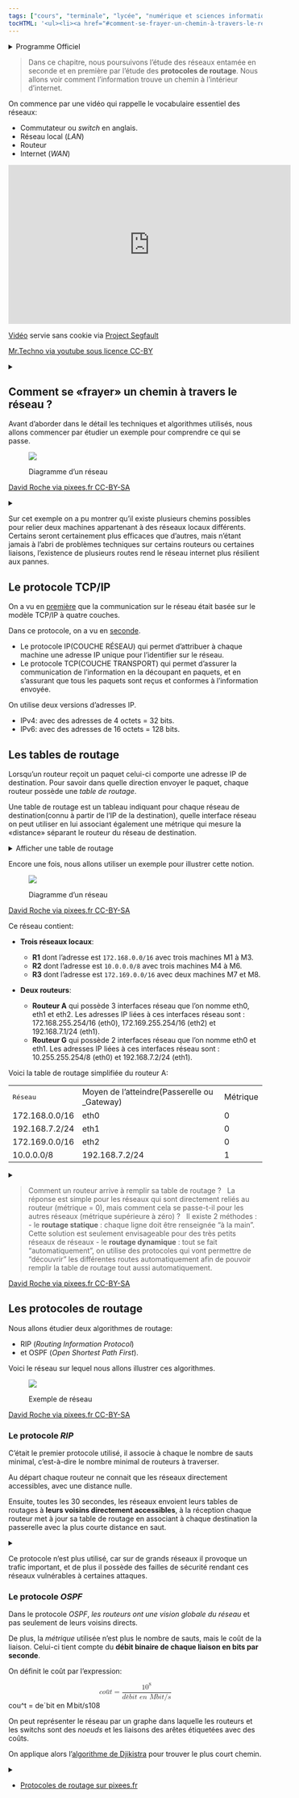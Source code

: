 ```yaml
---
tags: ["cours", "terminale", "lycée", "numérique et sciences informatiques", "nsi"]
tocHTML: '<ul><li><a href="#comment-se-frayer-un-chemin-à-travers-le-réseau" data-localhref="true">Comment se «frayer» un chemin à travers le réseau ?</a></li><li><a href="#le-protocole-tcpip" data-localhref="true">Le protocole TCP/IP</a></li><li><a href="#les-tables-de-routage" data-localhref="true">Les tables de routage</a></li><li><a href="#les-protocoles-de-routage" data-localhref="true">Les protocoles de routage</a></li><ul><li><a href="#le-protocole-rip" data-localhref="true">Le protocole <em>RIP</em></a></li><li><a href="#le-protocole-ospf" data-localhref="true">Le protocole <em>OSPF</em></a></li></ul></ul>'
---
```






<details class="programme"><summary>Programme Officiel</summary>
<table class="table table-bordered table-hover">
<thead class="table-warning">
<tr class="header">
<th><div class="highlight"><pre><span></span>   Contenus
</pre></div>
</th>
<th><div class="highlight"><pre><span></span>    Capacités attendues
</pre></div>
</th>
<th><div class="highlight"><pre><span></span>         Commentaires
</pre></div>
</th>
</tr>
</thead>
<tbody>
<tr class="odd">
<td>Protocoles de routage.</td>
<td>Identifier, suivant le protocole de routage utilisé, la route empruntée par un paquet.</td>
<td><p>En mode débranché, les tables de routage étant données, on se réfère au nombre de sauts (protocole RIP) ou au coût des routes (protocole OSPF).</p>
<p>Le lien avec les algorithmes de recherche de chemin sur un graphe est mis en évidence.</p></td>
</tr>
</tbody>
</table>
<a class="lien-programme" href="../programme/">Lien vers le programme complet</a></details>

<blockquote class="blockquote">
<p>Dans ce chapitre, nous poursuivons l’étude des réseaux entamée en seconde et en première par l’étude des <strong>protocoles de routage</strong>. Nous allons voir comment l’information trouve un chemin à l’intérieur d’internet.</p>
</blockquote>
<p>On commence par une vidéo qui rappelle le vocabulaire essentiel des réseaux:</p>
<ul>
<li>Commutateur ou <em>switch</em> en anglais.</li>
<li>Réseau local (<em>LAN</em>)</li>
<li>Routeur</li>
<li>Internet (<em>WAN</em>)</li>
</ul>
<p></p><div class="yt-embend"><div><iframe width="560" height="315" src="https://invidious.projectsegfau.lt/embed/JqweQE6TDTc" title="YouTube video player" frameborder="0" allow="accelerometer; autoplay; clipboard-write; encrypted-media; gyroscope; picture-in-picture" allowfullscreen=""></iframe><p><a href="https://www.youtube.com/watch?v=JqweQE6TDTc">Vidéo</a> servie sans cookie via <a href="https://projectsegfau.lt/">Project Segfault</a></p></div></div><p></p>
<p><a href="https://www.youtube.com/channel/UCKpQL4XedlNqInF6AORB90Q" class="cite-source">Mr.Techno via youtube sous licence CC-BY</a></p>
<details class="appli"><summary>&nbsp;</summary>
<p>Définir les termes cités ci-dessus.</p>
</details>

<h2 id="comment-se-frayer-un-chemin-à-travers-le-réseau" class="anchored">Comment se «frayer» un chemin à travers le réseau ?</h2>
<p>Avant d’aborder dans le détail les techniques et algorithmes utilisés, nous allons commencer par étudier un exemple pour comprendre ce qui se passe.</p>
<div class="quarto-figure quarto-figure-center">
<figure class="figure">
<p><img src="../../images/DiagReseaux-pixees.png" class="img-fluid figure-img"></p>
<p></p><figcaption class="figure-caption">Diagramme d’un réseau</figcaption><p></p>
</figure>
</div>
<p><a href="https://pixees.fr/informatiquelycee/n_site/nsi_term_archi_routage.html" class="cite-source">David Roche via pixees.fr CC-BY-SA</a></p>
<details class="appli"><summary>&nbsp;</summary>
<ol type="1">
<li>Combien y a-t-il de réseaux locaux?</li>
<li>Quel chemin sur le réseau doit parcourir l’information pour relier deux machines d’un même réseau local comme M13 -&gt; M15?</li>
<li>Montrer qu’il existe plusieurs chemins possibles pour communiquer entre deux machines appartenant à des réseaux locaux différents comme M1 -&gt; M9.</li>
</ol>
</details>

<p>Sur cet exemple on a pu montrer qu’il existe plusieurs chemins possibles pour relier deux machines appartenant à des réseaux locaux différents. Certains seront certainement plus efficaces que d’autres, mais n’étant jamais à l’abri de problèmes techniques sur certains routeurs ou certaines liaisons, l’existence de plusieurs routes rend le réseau internet plus résilient aux pannes.</p>
<h2 id="le-protocole-tcpip" class="anchored">Le protocole TCP/IP</h2>
<p>On a vu en <a href="https://www.lyceum.fr/1g/nsi/6-architectures-materielles-et-systemes-dexploitation/5-reseaux">première</a> que la communication sur le réseau était basée sur le modèle TCP/IP à quatre couches.</p>
<p><wc-wikimage class="half center" title="Comparaison_des_modèles_OSI_et_TCP_IP.png" caption="Le modèle TCP/IP ne possède que quatre couches alors que le modèle OSI (Open System Interconnection) en a sept."></wc-wikimage></p>
<p>Dans ce protocole, on a vu en <a href="/2gt/snt/1-internet/2-les-protocoles-dinternet">seconde</a>.</p>
<ul>
<li>Le protocole IP(COUCHE RÉSEAU) qui permet d’attribuer à chaque machine une adresse IP unique pour l’identifier sur le réseau.</li>
<li>Le protocole TCP(COUCHE TRANSPORT) qui permet d’assurer la communication de l’information en la découpant en paquets, et en s’assurant que tous les paquets sont reçus et conformes à l’information envoyée.</li>
</ul>
<p>On utilise deux versions d’adresses IP.</p>
<ul>
<li>IPv4: avec des adresses de 4 octets = 32 bits.</li>
<li>IPv6: avec des adresses de 16 octets = 128 bits.</li>
</ul>
<p><wc-wikimage class="half center" title="Adresse_Ipv4.svg" caption="Avec 32 bits on ne peut avoir que 4 milliards d'adresses."></wc-wikimage></p>
<p><wc-wikimage class="half center" title="Ipv6_address-fr.svg" caption="Avec 128 bits on passe à 340 sextillons d'adresses, ça devrait suffir pour quelques temps!"></wc-wikimage></p>
<h2 id="les-tables-de-routage" class="anchored">Les tables de routage</h2>
<p>Lorsqu’un routeur reçoit un paquet celui-ci comporte une adresse IP de destination. Pour savoir dans quelle direction envoyer le paquet, chaque routeur possède une <em>table de routage</em>.</p>
<p>Une table de routage est un tableau indiquant pour chaque réseau de destination(connu à partir de l’IP de la destination), quelle interface réseau on peut utiliser en lui associant également une métrique qui mesure la «distance» séparant le routeur du réseau de destination.</p>

<details class="plus"><summary>Afficher une table de routage</summary>
<ul>
<li>Sous Windows : <code>route print</code> ou <code>netsh int ipv4/ipv6 sh route</code></li>
<li>Sous Unix/OS X : <code>netstat -rn</code></li>
<li>Sous Linux : <code>ip -4/-6 route</code></li>
</ul>
<table class="table table-bordered table-hover">
<thead class="table-warning">
<tr class="header">
<th>Réseau destination (format CIDR)</th>
<th>Masque</th>
<th>Passerelle</th>
<th>Interface</th>
<th>Métrique</th>
</tr>
</thead>
<tbody>
<tr class="odd">
<td>0.0.0.0/0</td>
<td>0.0.0.0</td>
<td>192.168.0.1</td>
<td>192.168.0.100</td>
<td>1</td>
</tr>
<tr class="even">
<td>127.0.0.0/8</td>
<td>255.0.0.0</td>
<td>127.0.0.1</td>
<td>127.0.0.1</td>
<td>1</td>
</tr>
<tr class="odd">
<td>192.168.0.0/24</td>
<td>255.255.255.0</td>
<td>192.168.0.100</td>
<td>192.168.0.100</td>
<td>1</td>
</tr>
<tr class="even">
<td>192.168.0.100/32</td>
<td>255.255.255.255</td>
<td>127.0.0.1</td>
<td>127.0.0.1</td>
<td>1</td>
</tr>
<tr class="odd">
<td>192.168.0.1/32</td>
<td>255.255.255.255</td>
<td>192.168.0.100</td>
<td>192.168.0.100</td>
<td>1</td>
</tr>
</tbody>
</table>
<p><a href="https://fr.wikipedia.org/wiki/Table_de_routage" class="cite-source">Article Wikipédia sur les tables de routage</a></p>
</details>

<p>Encore une fois, nous allons utiliser un exemple pour illustrer cette notion.</p>
<div class="quarto-figure quarto-figure-center">
<figure class="figure">
<p><img src="../../images/table_routage_pixees.png" class="img-fluid figure-img"></p>
<p></p><figcaption class="figure-caption">Diagramme d’un réseau</figcaption><p></p>
</figure>
</div>
<p><a href="https://pixees.fr/informatiquelycee/n_site/nsi_term_archi_routage.html" class="cite-source">David Roche via pixees.fr CC-BY-SA</a></p>
<p>Ce réseau contient:</p>
<ul>
<li><p><strong>Trois réseaux locaux</strong>:</p>
<ul>
<li><strong>R1</strong> dont l’adresse est <code>172.168.0.0/16</code> avec trois machines M1 à M3.</li>
<li><strong>R2</strong> dont l’adresse est <code>10.0.0.0/8</code> avec trois machines M4 à M6.</li>
<li><strong>R3</strong> dont l’adresse est <code>172.169.0.0/16</code> avec deux machines M7 et M8.</li>
</ul></li>
<li><p><strong>Deux routeurs</strong>:</p>
<ul>
<li><strong>Routeur A</strong> qui possède 3 interfaces réseau que l’on nomme eth0, eth1 et eth2. Les adresses IP liées à ces interfaces réseau sont : 172.168.255.254/16 (eth0), 172.169.255.254/16 (eth2) et 192.168.7.1/24 (eth1).</li>
<li><strong>Routeur G</strong> qui possède 2 interfaces réseau que l’on nomme eth0 et eth1. Les adresses IP liées à ces interfaces réseau sont : 10.255.255.254/8 (eth0) et 192.168.7.2/24 (eth1).</li>
</ul></li>
</ul>
<p>Voici la table de routage simplifiée du routeur A:</p>
<table class="table table-bordered table-hover">
<tbody>
<tr class="odd">
<td><div class="highlight"><pre><span></span>Réseau
</pre></div>
</td>
<td>Moyen de l’atteindre(Passerelle ou _Gateway)</td>
<td>Métrique</td>
</tr>
<tr class="even">
<td>172.168.0.0/16</td>
<td>eth0</td>
<td>0</td>
</tr>
<tr class="odd">
<td>192.168.7.2/24</td>
<td>eth1</td>
<td>0</td>
</tr>
<tr class="even">
<td>172.169.0.0/16</td>
<td>eth2</td>
<td>0</td>
</tr>
<tr class="odd">
<td>10.0.0.0/8</td>
<td>192.168.7.2/24</td>
<td>1</td>
</tr>
</tbody>
</table>
<details class="appli"><summary>&nbsp;</summary>
<p>Établir la table de routage du routeur G.</p>
</details>

<blockquote class="blockquote">
<p>Comment un routeur arrive à remplir sa table de routage ? &nbsp; La réponse est simple pour les réseaux qui sont directement reliés au routeur (métrique = 0), mais comment cela se passe-t-il pour les autres réseaux (métrique supérieure à zéro) ? &nbsp; Il existe 2 méthodes : &nbsp; - le <strong>routage statique</strong> : chaque ligne doit être renseignée “à la main”. Cette solution est seulement envisageable pour des très petits réseaux de réseaux - le <strong>routage dynamique</strong> : tout se fait “automatiquement”, on utilise des protocoles qui vont permettre de “découvrir” les différentes routes automatiquement afin de pouvoir remplir la table de routage tout aussi automatiquement.</p>
</blockquote>
<p><a href="https://pixees.fr/informatiquelycee/n_site/nsi_term_archi_routage.html" class="cite-source">David Roche via pixees.fr CC-BY-SA</a></p>
<h2 id="les-protocoles-de-routage" class="anchored">Les protocoles de routage</h2>
<p>Nous allons étudier deux algorithmes de routage:</p>
<ul>
<li>RIP (<em>Routing Information Protocol</em>)</li>
<li>et OSPF (<em>Open Shortest Path First</em>).</li>
</ul>
<p>Voici le réseau sur lequel nous allons illustrer ces algorithmes.</p>
<div class="quarto-figure quarto-figure-center">
<figure class="figure">
<p><img src="../../images/pixees_rout_2.png" class="img-fluid figure-img"></p>
<p></p><figcaption class="figure-caption">Exemple de réseau</figcaption><p></p>
</figure>
</div>
<p><a href="https://pixees.fr/informatiquelycee/n_site/nsi_term_archi_routage.html" class="cite-source">David Roche via pixees.fr CC-BY-SA</a></p>
<h3 id="le-protocole-rip" class="anchored">Le protocole <em>RIP</em></h3>
<p>C’était le premier protocole utilisé, il associe à chaque le nombre de sauts minimal, c’est-à-dire le nombre minimal de routeurs à traverser.</p>
<p><wc-wikimage title="Hop-count-trans.png" caption="En supposant un nombre de sauts d'origine 0. Le nombre de sauts entre les ordinateurs dans ce cas est de 2."></wc-wikimage></p>
<p>Au départ chaque routeur ne connait que les réseaux directement accessibles, avec une distance nulle.</p>
<p>Ensuite, toutes les 30 secondes, les réseaux envoient leurs tables de routages à <strong>leurs voisins directement accessibles</strong>, à la réception chaque routeur met à jour sa table de routage en associant à chaque destination la passerelle avec la plus courte distance en saut.</p>
<details class="appli"><summary>&nbsp;</summary>
<ol type="1">
<li><p>En vous basant sur le protocole <em>RIP</em> (métrique = nombre de sauts), déterminez la table de routage du routeur A</p></li>
<li><p>Quel est, d’après la table de routage construite ci-dessus, le chemin qui sera emprunté par un paquet pour aller d’une machine ayant pour adresse IP 172.18.1.1/16 à une machine ayant pour adresse IP 172.16.5.3/16 ?</p></li>
</ol>
</details>

<p>Ce protocole n’est plus utilisé, car sur de grands réseaux il provoque un trafic important, et de plus il possède des failles de sécurité rendant ces réseaux vulnérables à certaines attaques.</p>
<h3 id="le-protocole-ospf" class="anchored">Le protocole <em>OSPF</em></h3>
<p>Dans le protocole <em>OSPF</em>, <em>les routeurs ont une vision globale du réseau</em> et pas seulement de leurs voisins directs.</p>
<p>De plus, la <em>métrique</em> utilisée n’est plus le nombre de sauts, mais le coût de la liaison. Celui-ci tient compte du <strong>débit binaire de chaque liaison en bits par seconde</strong>.</p>
<p>On définit le coût par l’expression:</p>
<p><span class="katex-display"><span class="katex"><span class="katex-mathml"><math xmlns="http://www.w3.org/1998/Math/MathML" display="block"><semantics><mrow><mi>c</mi><mi>o</mi><mover accent="true"><mi>u</mi><mo>^</mo></mover><mi>t</mi><mo>=</mo><mfrac><mrow><mn>1</mn><msup><mn>0</mn><mn>8</mn></msup></mrow><mrow><mi>d</mi><mover accent="true"><mi>e</mi><mo>ˊ</mo></mover><mi>b</mi><mi>i</mi><mi>t</mi><mtext>&nbsp;</mtext><mi>e</mi><mi>n</mi><mtext>&nbsp;</mtext><mi>M</mi><mi>b</mi><mi>i</mi><mi>t</mi><mi mathvariant="normal">/</mi><mi>s</mi></mrow></mfrac></mrow><annotation encoding="application/x-tex">
coût  = \frac{10^8}{débit\ en\ Mbit/s}
</annotation></semantics></math></span><span class="katex-html" aria-hidden="true"><span class="base"><span class="strut" style="height:0.6944em;"></span><span class="mord mathnormal">co</span><span class="mord accent"><span class="vlist-t"><span class="vlist-r"><span class="vlist" style="height:0.6944em;"><span style="top:-3em;"><span class="pstrut" style="height:3em;"></span><span class="mord mathnormal">u</span></span><span style="top:-3em;"><span class="pstrut" style="height:3em;"></span><span class="accent-body" style="left:-0.2222em;"><span class="mord">^</span></span></span></span></span></span></span><span class="mord mathnormal">t</span><span class="mspace" style="margin-right:0.2778em;"></span><span class="mrel">=</span><span class="mspace" style="margin-right:0.2778em;"></span></span><span class="base"><span class="strut" style="height:2.4271em;vertical-align:-0.936em;"></span><span class="mord"><span class="mopen nulldelimiter"></span><span class="mfrac"><span class="vlist-t vlist-t2"><span class="vlist-r"><span class="vlist" style="height:1.4911em;"><span style="top:-2.314em;"><span class="pstrut" style="height:3em;"></span><span class="mord"><span class="mord mathnormal">d</span><span class="mord accent"><span class="vlist-t"><span class="vlist-r"><span class="vlist" style="height:0.6944em;"><span style="top:-3em;"><span class="pstrut" style="height:3em;"></span><span class="mord mathnormal">e</span></span><span style="top:-3em;"><span class="pstrut" style="height:3em;"></span><span class="accent-body" style="left:-0.1944em;"><span class="mord">ˊ</span></span></span></span></span></span></span><span class="mord mathnormal">bi</span><span class="mord mathnormal">t</span><span class="mspace">&nbsp;</span><span class="mord mathnormal">e</span><span class="mord mathnormal">n</span><span class="mspace">&nbsp;</span><span class="mord mathnormal" style="margin-right:0.10903em;">M</span><span class="mord mathnormal">bi</span><span class="mord mathnormal">t</span><span class="mord">/</span><span class="mord mathnormal">s</span></span></span><span style="top:-3.23em;"><span class="pstrut" style="height:3em;"></span><span class="frac-line" style="border-bottom-width:0.04em;"></span></span><span style="top:-3.677em;"><span class="pstrut" style="height:3em;"></span><span class="mord"><span class="mord">1</span><span class="mord"><span class="mord">0</span><span class="msupsub"><span class="vlist-t"><span class="vlist-r"><span class="vlist" style="height:0.8141em;"><span style="top:-3.063em;margin-right:0.05em;"><span class="pstrut" style="height:2.7em;"></span><span class="sizing reset-size6 size3 mtight"><span class="mord mtight">8</span></span></span></span></span></span></span></span></span></span></span><span class="vlist-s">​</span></span><span class="vlist-r"><span class="vlist" style="height:0.936em;"><span></span></span></span></span></span><span class="mclose nulldelimiter"></span></span></span></span></span></span>
</p>
<p>On peut représenter le réseau par un graphe dans laquelle les routeurs et les switchs sont des <em>noeuds</em> et les liaisons des arêtes étiquetées avec des coûts.</p>
<p>On applique alors l’<a href="https://fr.wikipedia.org/wiki/Algorithme_de_Dijkstra">algorithme de Djikistra</a> pour trouver le plus court chemin.</p>
<p><wc-wikimage class="half center" title="Dijkstra_Animation.gif" caption="L'algorithme de Dijkstra pour trouver le chemin le plus court entre a et b. Il choisit le sommet non visité avec la distance la plus faible, calcule la distance à travers lui à chaque voisin non visité, et met à jour la distance du voisin si elle est plus petite. Il marque le sommet visité (en rouge) lorsque il a terminé avec les voisins."></wc-wikimage></p>
<details class="appli"><summary>&nbsp;</summary>
<ol type="1">
<li><p>En vous basant sur le protocole OSPF (métrique = somme des coûts), déterminez la table de routage du routeur A.</p>
<p>On donne les débits suivants :</p>
<ul>
<li>liaison routeur A - routeur B : 1 Mbps</li>
<li>liaison routeur A - routeur C : 10 Mbps</li>
<li>liaison routeur C - routeur B : 10 Mbps</li>
</ul></li>
<li><p>Quel est, d’après la table de routage construite ci-dessus, le chemin qui sera emprunté par un paquet pour aller d’une machine ayant pour adresse IP 172.18.1.1/16 à une machine ayant pour adresse IP 172.16.5.3/16 ?</p></li>
</ol>
</details>

<div class="ref">
<ul>
<li><a href="https://pixees.fr/informatiquelycee/n_site/nsi_term_archi_routage.html">Protocoles de routage sur pixees.fr</a></li>
</ul>
</div>

